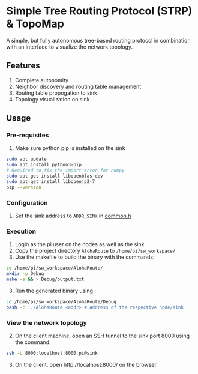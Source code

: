 # Simple Tree Routing Protocol (STRP) & TopoMap
A simple, but fully autonomous tree-based routing protocol in combination with an interface to visualize the network topology.

## Features
1. Complete autonomity
2. Neighbor discovery and routing table management
3. Routing table propogation to sink
4. Topology visualization on sink

## Usage
### Pre-requisites
1. Make sure python pip is installed on the sink
```bash
sudo apt update
sudo apt install python3-pip
# Required to fix the import error for numpy
sudo apt-get install libopenblas-dev
sudo apt-get install libopenjp2-7
pip --version
``` 

### Configuration
1. Set the sink address to `ADDR_SINK` in [common.h](common.h#L13)

### Execution
1. Login as the pi user on the nodes as well as the sink
1. Copy the project directory `AlohaRoute` to `/home/pi/sw_workspace/` 
2. Use the makefile to build the binary with the commands:
```bash
cd /home/pi/sw_workspace/AlohaRoute/
mkdir -p Debug
make -s && > Debug/output.txt
```
3. Run the generated binary using :
```bash
cd /home/pi/sw_workspace/AlohaRoute/Debug
bash -c './AlohaRoute <addr> # Address of the respective node/sink
```

### View the network topology
2. On the client machine, open an SSH tunnel to the sink port 8000 using the command:
```bash
ssh -L 8000:localhost:8000 pi@sink
```
3. On the client. open http://localhost:8000/ on the browser.